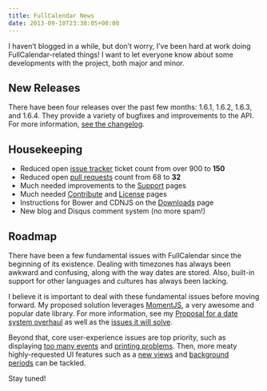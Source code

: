 ```yaml
---
title: FullCalendar News
date: 2013-09-10T23:38:05+00:00
---
```


I haven&#8217;t blogged in a while, but don&#8217;t worry, I&#8217;ve been hard at work doing FullCalendar-related things! I want to let everyone know about some developments with the project, both major and minor.


## New Releases

There have been four releases over the past few months: 1.6.1, 1.6.2, 1.6.3, and 1.6.4. They provide a variety of bugfixes and improvements to the API. For more information, [see the changelog](https://github.com/arshaw/fullcalendar/blob/0dfc25afcb99c4d1e89f51f8a1ebf71790aa3cf1/changelog.md).


## Housekeeping

* Reduced open [issue tracker](https://code.google.com/p/fullcalendar/issues/list) ticket count from over 900 to **150**
* Reduced open [pull requests](https://github.com/arshaw/fullcalendar/pulls) count from 68 to **32**
* Much needed improvements to the [Support](http://arshaw.com/fullcalendar/wiki/Support/) pages
* Much needed [Contribute](http://arshaw.com/fullcalendar/wiki/Contribute/) and [License](http://arshaw.com/fullcalendar/license/) pages
* Instructions for Bower and CDNJS on the [Downloads](http://arshaw.com/fullcalendar/download/) page
* New blog and Disqus comment system (no more spam!)


## Roadmap

There have been a few fundamental issues with FullCalendar since the beginning of its existence. Dealing with timezones has always been awkward and confusing, along with the way dates are stored. Also, built-in support for other languages and cultures has always been lacking.

I believe it is important to deal with these fundamental issues before moving forward. My proposed solution leverages [MomentJS](http://momentjs.com/), a very awesome and popular date library. For more information, see my [Proposal for a date system overhaul](https://gist.github.com/arshaw/6420506) as well as the [issues it will solve](https://code.google.com/p/fullcalendar/issues/list?q=milestone=date).

Beyond that, core user-experience issues are top priority, such as displaying [too many events](https://code.google.com/p/fullcalendar/issues/detail?id=304) and [printing problems](https://code.google.com/p/fullcalendar/issues/detail?id=35). Then, more meaty highly-requested UI features such as a [new views](https://code.google.com/p/fullcalendar/issues/detail?id=289) and [background periods](https://code.google.com/p/fullcalendar/issues/detail?id=144) can be tackled.

Stay tuned!
